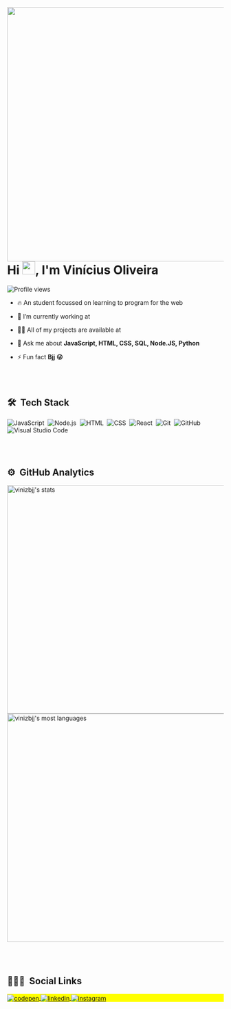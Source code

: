 <img align="right" height="590em" src="https://raw.githubusercontent.com/gist/vinizbjj/06fe6e18227a75e7e92de4c428c685f1/raw/a3a409288e575488b5ac5862809e5b38105a3a0f/gitcard.svg"/>

<h1 align="left">Hi <img src="https://raw.githubusercontent.com/kaueMarques/kaueMarques/master/hi.gif" width="30px">, I'm Vinícius Oliveira</h1>
<p align="left"> <img src="https://komarev.com/ghpvc/?username=vinizbjj&color=yellow" alt="Profile views" /> </p>

- 🔥 An student focussed on learning to program for the web 

- 🔭 I’m currently working at 

- 👨‍💻 All of my projects are available at 

- 💬 Ask me about **JavaScript, HTML, CSS, SQL, Node.JS, Python**

- ⚡ Fun fact **Bjj 😜**

<br><br>

## 🛠 &nbsp;Tech Stack

![JavaScript](https://img.shields.io/badge/-JavaScript-05122A?style=flat&logo=javascript)&nbsp;
![Node.js](https://img.shields.io/badge/-Node.js-05122A?style=flat&logo=node.js)&nbsp;
![HTML](https://img.shields.io/badge/-HTML-05122A?style=flat&logo=HTML5)&nbsp;
![CSS](https://img.shields.io/badge/-CSS-05122A?style=flat&logo=CSS3&logoColor=1572B6)&nbsp;
![React](https://img.shields.io/badge/-React-05122A?style=flat&logo=react)&nbsp;
![Git](https://img.shields.io/badge/-Git-05122A?style=flat&logo=git)&nbsp;
![GitHub](https://img.shields.io/badge/-GitHub-05122A?style=flat&logo=github)&nbsp;
![Visual Studio Code](https://img.shields.io/badge/-Visual%20Studio%20Code-05122A?style=flat&logo=visual-studio-code&logoColor=007ACC)&nbsp;


<br><br>

## ⚙️ &nbsp;GitHub Analytics

<p align="left">
<img width="530em" src="https://github-readme-stats.vercel.app/api?username=vinizbjj&show_icons=true&theme=vision-friendly-dark" alt="vinizbjj's stats"/>
<img width="530em" src="https://github-readme-stats.vercel.app/api/top-langs/?username=vinizbjj&layout=compact&theme=vision-friendly-dark" alt="vinizbjj's most languages"/>
</p>

<br><br>

## 👨🏽‍🦲 &nbsp;Social Links

<p align="left" style="background:yellow">
<a href="https://codepen.io/vinizbjj" target="_blank">
  <img align="center" src="https://img.shields.io/badge/-vinizbjj-05122A?style=flat&logo=codepen" alt="codepen"/>
</a>
<a href="https://www.linkedin.com/in/vinicius-oliveira-de-arruda-aa551a127/" target="_blank">
  <img align="center" src="https://img.shields.io/badge/-vinizbjj-05122A?style=flat&logo=linkedin" alt="linkedin"/>
</a>
<a href="https://www.instagram.com/viniz.bjj/" target="_blank">
 <img align="center" src="https://img.shields.io/badge/-vinizbjj-05122A?style=flat&logo=instagram" alt="instagram"/>
</a>
</p>

<!--
**vinizbjj/vinizbjj** is a ✨ _special_ ✨ repository because its `README.md` (this file) appears on your GitHub profile.

Here are some ideas to get you started:

- 🔭 I’m currently working on ...
- 🌱 I’m currently learning ...
- 👯 I’m looking to collaborate on ...
- 🤔 I’m looking for help with ...
- 💬 Ask me about ...
- 📫 How to reach me: ...
- 😄 Pronouns: ...
- ⚡ Fun fact: ...
-->
